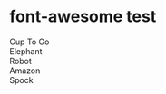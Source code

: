 <link href="//netdna.bootstrapcdn.com/font-awesome/4.0.3/css/font-awesome.css" rel="stylesheet">

# font-awesome test

<i class="fa-thin fa-cup-togo" style="font-size:24px"></i> Cup To Go  
<i class="fa-thin fa-elephant" style="font-size:24px"></i> Elephant  
<i class="fa-solid fa-robot" style="font-size:24px"></i> Robot  
<i class="fa-brands fa-amazon"></i> Amazon  
<i class="fa-regular fa-hand-spock"></i> Spock
